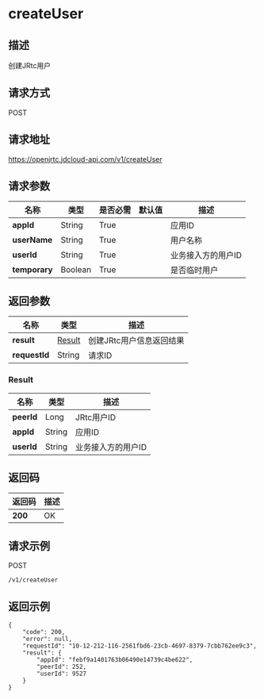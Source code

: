 # createUser


## 描述
创建JRtc用户


## 请求方式
POST

## 请求地址
https://openjrtc.jdcloud-api.com/v1/createUser


## 请求参数
|名称|类型|是否必需|默认值|描述|
|---|---|---|---|---|
|**appId**|String|True| |应用ID|
|**userName**|String|True| |用户名称|
|**userId**|String|True| |业务接入方的用户ID|
|**temporary**|Boolean|True| |是否临时用户|


## 返回参数
|名称|类型|描述|
|---|---|---|
|**result**|[Result](#result)|创建JRtc用户信息返回结果|
|**requestId**|String|请求ID|

### <div id="Result">Result</div>
|名称|类型|描述|
|---|---|---|
|**peerId**|Long|JRtc用户ID|
|**appId**|String|应用ID|
|**userId**|String|业务接入方的用户ID|

## 返回码
|返回码|描述|
|---|---|
|**200**|OK|

## 请求示例
POST
```
/v1/createUser

```

## 返回示例
```
{
    "code": 200, 
    "error": null, 
    "requestId": "10-12-212-116-2561fbd6-23cb-4697-8379-7cbb762ee9c3", 
    "result": {
        "appId": "febf9a1401763b06490e14739c4be622", 
        "peerId": 252, 
        "userId": 9527
    }
}
```
